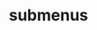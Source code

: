---
layout: page
title: submenus
nav: true
nav_order: 6
dropdown: true
children: 
    - title: Related Papers
      permalink: /publications/
    - title: divider
    - title: Group Members
      permalink: /projects/
---